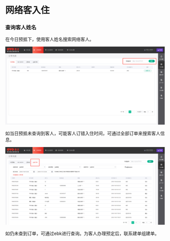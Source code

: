 # 网络客入住

### 查询客人姓名

在今日预抵下，使用客人姓名搜索网络客人。

![&#x652F;&#x6301;&#x624B;&#x673A;&#x53F7;&#x4E0E;&#x59D3;&#x540D;&#x67E5;&#x8BE2;&#x8BA2;&#x5355;](../../.gitbook/assets/image%20%2842%29.png)

如当日预抵未查询到客人，可能客人订错入住时间，可通过全部订单来搜索客人信息。  


![&#x70B9;&#x51FB;&#x5168;&#x90E8;&#x8BA2;&#x5355;&#xFF0C;&#x5207;&#x6362;&#x641C;&#x7D22;&#x8303;&#x56F4;](../../.gitbook/assets/image%20%2868%29.png)

  
如仍未查到订单，可通过ebk进行查询。为客人办理预定后，联系建单组建单。


